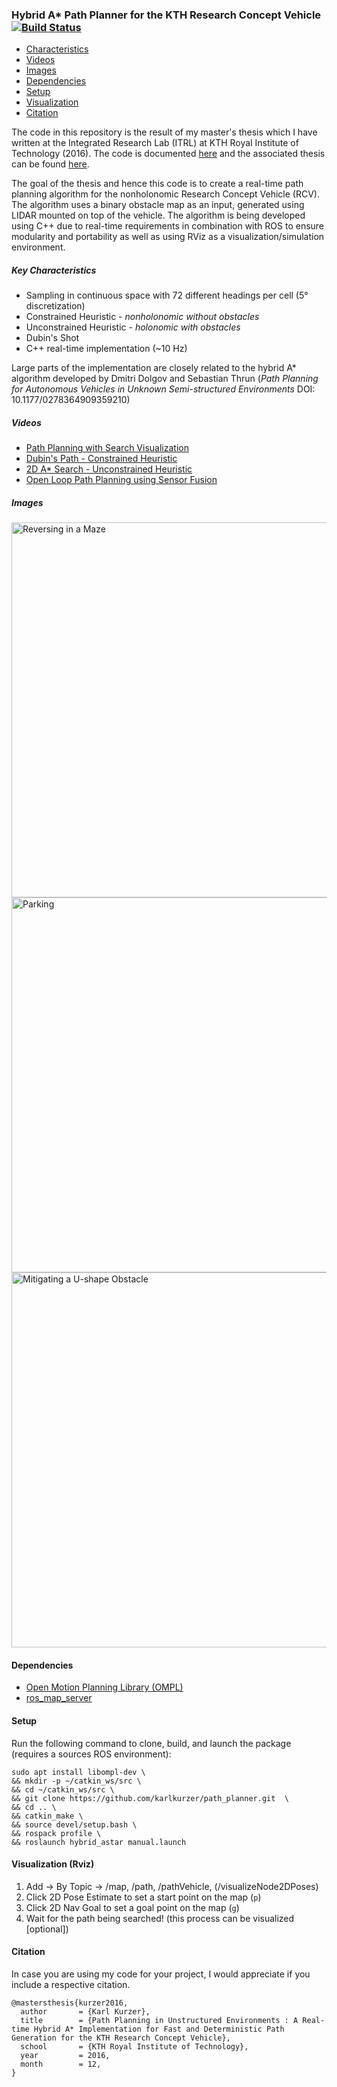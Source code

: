 ### Hybrid A* Path Planner for the KTH Research Concept Vehicle [![Build Status](https://travis-ci.org/karlkurzer/path_planner.svg?branch=master)](https://travis-ci.org/karlkurzer/path_planner)

* [Characteristics](#characteristics)
* [Videos](#videos)
* [Images](#images)
* [Dependencies](#dependencies)
* [Setup](#setup)
* [Visualization](#visualization)
* [Citation](#citation)

The code in this repository is the result of my master's thesis which I have written at the Integrated Research Lab (ITRL) at KTH Royal Institute of Technology (2016).
The code is documented [here](http://karlkurzer.github.io/path_planner) and the associated thesis can be found [here](http://urn.kb.se/resolve?urn=urn:nbn:se:kth:diva-198534).


The goal of the thesis and hence this code is to create a real-time path planning algorithm for the nonholonomic Research Concept Vehicle (RCV). The algorithm uses a binary obstacle map as an input, generated using LIDAR mounted on top of the vehicle. The algorithm is being developed using C++ due to real-time requirements in combination with ROS to ensure modularity and portability as well as using RViz as a visualization/simulation environment.

##### <a name="characteristics"></a>Key Characteristics
* Sampling in continuous space with 72 different headings per cell (5° discretization)
* Constrained Heuristic - _nonholonomic without obstacles_
* Unconstrained Heuristic - _holonomic with obstacles_
* Dubin's Shot
* C++ real-time implementation (~10 Hz)

Large parts of the implementation are closely related to the hybrid A* algorithm developed by Dmitri Dolgov and Sebastian Thrun (_Path Planning for Autonomous Vehicles in Unknown Semi-structured Environments_ DOI: 10.1177/0278364909359210)

##### <a name="videos"></a>Videos
* [Path Planning with Search Visualization](https://www.youtube.com/watch?v=1WZEQtg8ZZ4)
* [Dubin's Path - Constrained Heuristic](https://www.youtube.com/watch?v=VNo9fU6XEGE)
* [2D A* Search - Unconstrained Heuristic](https://www.youtube.com/watch?v=Ip2iUrVoFXc)
* [Open Loop Path Planning using Sensor Fusion](https://www.youtube.com/watch?v=GwIU00jukO4)

##### <a name="images"></a>Images
<img src="http://i.imgur.com/OICPCTB.png" alt="Reversing in a Maze" width="600"/>
<img src="http://i.imgur.com/ZiV9GDW.png" alt="Parking" width="600"/>
<img src="http://i.imgur.com/z7aT6lt.png" alt="Mitigating a U-shape Obstacle" width="600"/>

#### <a name="dependencies"></a>Dependencies
* [Open Motion Planning Library (OMPL)](http://ompl.kavrakilab.org/)
* [ros_map_server](http://wiki.ros.org/map_server)

#### <a name="setup"></a>Setup

Run the following command to clone, build, and launch the package (requires a sources ROS environment):

```
sudo apt install libompl-dev \
&& mkdir -p ~/catkin_ws/src \
&& cd ~/catkin_ws/src \
&& git clone https://github.com/karlkurzer/path_planner.git  \
&& cd .. \
&& catkin_make \
&& source devel/setup.bash \
&& rospack profile \
&& roslaunch hybrid_astar manual.launch
```
#### <a name="visualization"></a>Visualization (Rviz)
1. Add -> By Topic -> /map, /path, /pathVehicle, (/visualizeNode2DPoses)
2. Click 2D Pose Estimate to set a start point on the map (`p`)
3. Click 2D Nav Goal to set a goal point on the map (`g`)
4. Wait for the path being searched! (this process can be visualized [optional])

#### <a name="citation"></a>Citation
In case you are using my code for your project, I would appreciate if you include a respective citation.

```
@mastersthesis{kurzer2016,
  author       = {Karl Kurzer}, 
  title        = {Path Planning in Unstructured Environments : A Real-time Hybrid A* Implementation for Fast and Deterministic Path Generation for the KTH Research Concept Vehicle},
  school       = {KTH Royal Institute of Technology},
  year         = 2016,
  month        = 12,
}
```
